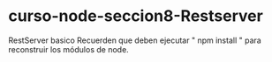 # curso-node-seccion8-Restserver
RestServer basico
Recuerden que deben ejecutar " npm install " para reconstruir los módulos de node.

